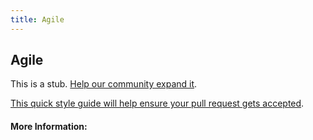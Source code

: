 ```yaml
---
title: Agile
---
```


## Agile

This is a stub. [Help our community expand it](https://github.com/freeCodeCamp/guide-articles/tree/master/articles/Agile/index.md).

[This quick style guide will help ensure your pull request gets accepted](https://github.com/freeCodeCamp/guide-articles/blob/master/README.md).

<!-- The article goes here, in GitHub-flavored Markdown. Feel free to add YouTube videos, images, and CodePen/JSBin embeds  -->

#### More Information:
<!-- Please add any articles you think might be helpful to read before writing the article -->


